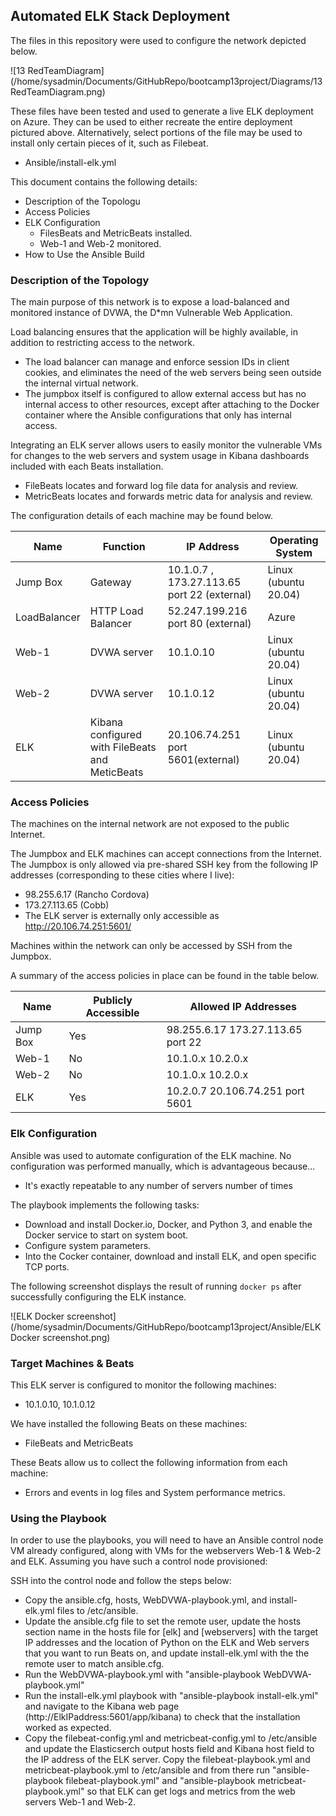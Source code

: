 ## Automated ELK Stack Deployment

The files in this repository were used to configure the network depicted below.

![13 RedTeamDiagram](/home/sysadmin/Documents/GitHubRepo/bootcamp13project/Diagrams/13 RedTeamDiagram.png)

These files have been tested and used to generate a live ELK deployment on Azure. They can be used to either recreate the entire deployment pictured above. Alternatively, select portions of the  file may be used to install only certain pieces of it, such as Filebeat.

  - Ansible/install-elk.yml

This document contains the following details:
- Description of the Topologu
- Access Policies
- ELK Configuration
  - FilesBeats and MetricBeats installed.
  - Web-1 and Web-2 monitored.
- How to Use the Ansible Build


### Description of the Topology

The main purpose of this network is to expose a load-balanced and monitored instance of DVWA, the D*mn Vulnerable Web Application.

Load balancing ensures that the application will be highly available, in addition to restricting access to the network.
- The load balancer can manage and enforce session IDs in client cookies, and eliminates the need of the web servers being seen outside the internal virtual network.
- The jumpbox itself is configured to allow external access but has no internal access to other resources, except after attaching to the Docker container where the Ansible configurations that only has internal access.

Integrating an ELK server allows users to easily monitor the vulnerable VMs for changes to the  web servers and system usage in Kibana dashboards included with each Beats installation.
- FileBeats locates and forward log file data for analysis and review. 
- MetricBeats locates and forwards metric data for analysis and review. 

The configuration details of each machine may be found below.

| Name         | Function                                        | IP Address                                  | Operating System     |
| ------------ | ----------------------------------------------- | ------------------------------------------- | -------------------- |
| Jump Box     | Gateway                                         | 10.1.0.7 , 173.27.113.65 port 22 (external) | Linux (ubuntu 20.04) |
| LoadBalancer | HTTP Load Balancer                              | 52.247.199.216 port 80 (external)           | Azure                |
| Web-1        | DVWA server                                     | 10.1.0.10                                   | Linux (ubuntu 20.04) |
| Web-2        | DVWA server                                     | 10.1.0.12                                   | Linux (ubuntu 20.04) |
| ELK          | Kibana configured with FileBeats and MeticBeats | 20.106.74.251 port 5601(external)           | Linux (ubuntu 20.04) |

### Access Policies

The machines on the internal network are not exposed to the public Internet. 

The Jumpbox and ELK machines can accept connections from the Internet. The Jumpbox is only allowed via pre-shared SSH key from the following IP addresses (corresponding to these cities where I live):
- 98.255.6.17 (Rancho Cordova)
- 173.27.113.65 (Cobb)
- The ELK server is externally only accessible as http://20.106.74.251:5601/

Machines within the network can only be accessed by SSH from the Jumpbox.

A summary of the access policies in place can be found in the table below.

| Name     | Publicly Accessible | Allowed IP Addresses              |
| -------- | ------------------- | --------------------------------- |
| Jump Box | Yes                 | 98.255.6.17 173.27.113.65 port 22 |
| Web-1    | No                  | 10.1.0.x 10.2.0.x                 |
| Web-2    | No                  | 10.1.0.x 10.2.0.x                 |
| ELK      | Yes                 | 10.2.0.7 20.106.74.251 port 5601  |

### Elk Configuration

Ansible was used to automate configuration of the ELK machine. No configuration was performed manually, which is advantageous because...
- It's exactly repeatable to any number of servers number of times

The playbook implements the following tasks:
- Download and install Docker.io, Docker, and Python 3, and enable the Docker service to start on system boot.
- Configure system parameters.
- Into the Cocker container, download and install ELK, and open specific TCP ports.

The following screenshot displays the result of running `docker ps` after successfully configuring the ELK instance.

![ELK Docker screenshot](/home/sysadmin/Documents/GitHubRepo/bootcamp13project/Ansible/ELK Docker screenshot.png)

### Target Machines & Beats
This ELK server is configured to monitor the following machines:
- 10.1.0.10, 10.1.0.12

We have installed the following Beats on these machines:
- FileBeats and MetricBeats

These Beats allow us to collect the following information from each machine:
- Errors and events in log files and System performance metrics.

### Using the Playbook
In order to use the playbooks, you will need to have an Ansible control node VM already configured, along with VMs for the webservers Web-1 & Web-2 and ELK. Assuming you have such a control node provisioned: 

SSH into the control node and follow the steps below:
- Copy the  ansible.cfg, hosts, WebDVWA-playbook.yml, and install-elk.yml files to /etc/ansible.
- Update the ansible.cfg file to set the remote user, update the hosts section name in the hosts file for [elk] and [webservers] with the target IP addresses and the location of Python on the ELK and Web servers that you want to run Beats on, and update install-elk.yml with the the remote user to match ansible.cfg.
- Run the WebDVWA-playbook.yml with "ansible-playbook WebDVWA-playbook.yml"
- Run the install-elk.yml playbook with "ansible-playbook install-elk.yml" and navigate to the Kibana web page (http://ElkIPaddress:5601/app/kibana) to check that the installation worked as expected.
- Copy the filebeat-config.yml and metricbeat-config.yml to /etc/ansible and update the Elasticserch output hosts field and Kibana host field to the IP address of the ELK server. Copy the  filebeat-playbook.yml and metricbeat-playbook.yml to /etc/ansible and from there run "ansible-playbook filebeat-playbook.yml" and "ansible-playbook metricbeat-playbook.yml" so that ELK can get logs and metrics from the web servers Web-1 and Web-2.
